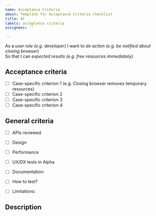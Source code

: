 ```yaml
---
name: Acceptance Criteria
about: Template for Acceptance Criteria checklist
title: AC
labels: acceptance criteria
assignees: ''

---
```


As a *user role (e.g. developer)*
I want to *do action (e.g. be notified about closing browser)*  
So that I can *expected results (e.g. free resources immediately)*  

## Acceptance criteria
- [ ] Case-specific criterion 1 (e.g. Closing browser removes temporary resources)
- [ ] Case-specific criterion 2
- [ ] Case-specific criterion 3
- [ ] Case-specific criterion 4

## General criteria
<!--remember to remove those that are not applicable-->

- [ ] APIs reviewed 
<!--here link to API review documentation, if any-->

- [ ] Design 
<!--here link to e.g. issue with design specification, a mockup, Figma specs-->

- [ ] Performance 
<!--here link to the requirements or tests, if any-->

- [ ] UX/DX tests in Alpha 
<!--here link(s) to issue(s) with the description of UX/DX tests, if any; note: not the test results-->

- [ ] Documentation: 
<!--here link to the documentation-->

- [ ] How to test? 
<!--here link to the GH issue with PiT instructions or some external document with the test scenario; note: not the test results-->

- [ ] Limitations: 
<!--here list of limitations, preferably links to GH issues or Epic that specifies them-->

## Description
<!--here a human-readable description of the value that this feature brings to the users (no geeky language)-->
